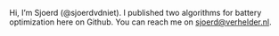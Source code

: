 Hi, I’m Sjoerd (@sjoerdvdniet).
I published two algorithms for battery optimization here on Github.
You can reach me on sjoerd@verhelder.nl.

